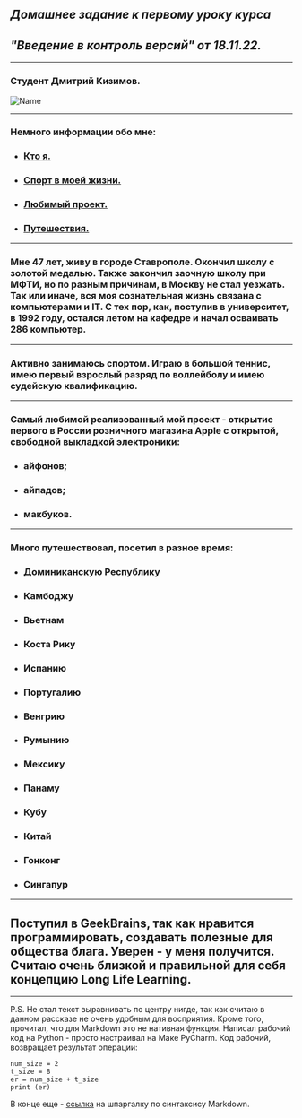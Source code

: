 ## *Домашнее задание к первому уроку курса*
## *"Введение в контроль версий" от 18.11.22.*
---
### Студент Дмитрий Кизимов.
![Name](https://gbcdn.mrgcdn.ru/uploads/avatar/4627896/attachment/thumb-db56e94e61c746abc63ba5c01eaa8c30.png)

---
### Немного информации обо мне:
* ### [Кто я.](#мне-47-лет-живу-в-городе-ставрополе-окончил-школу-с-золотой-медалью-также-закончил-заочную-школу-при-мфти-но-по-разным-причинам-в-москву-не-стал-уезжать-так-или-иначе-вся-моя-сознательная-жизнь-связана-с-компьютерами-и-it-с-тех-пор-как-поступив-в-университет-в-1992-году-остался-летом-на-кафедре-и-начал-осваивать-286-компьютер)
* ### [Спорт в моей жизни.](#активно-занимаюсь-спортом-играю-в-большой-теннис-имею-первый-взрослый-разряд-по-воллейболу-и-имею-судейскую-квалификацию)
* ### [Любимый проект.](#любимый-проект)
* ### [Путешествия.](#много-путешествовал-посетил-в-разное-время)
---
### Мне 47 лет, живу в городе Ставрополе. Окончил школу с золотой медалью. Также закончил заочную школу при МФТИ, но по разным причинам, в Москву не стал уезжать. Так или иначе, вся моя сознательная жизнь связана с компьютерами и IT. С тех пор, как, поступив в университет, в 1992 году, остался летом на кафедре и начал осваивать 286 компьютер.
---
### Активно занимаюсь спортом. Играю в большой теннис, имею первый взрослый разряд по воллейболу и имею судейскую квалификацию.
---
### Самый любимой реализованный мой проект - открытие первого в России розничного магазина Apple с открытой, свободной выкладкой электроники:
* ### айфонов;
* ### айпадов;
* ### макбуков.
---
### Много путешествовал, посетил в разное время:
* ### Доминиканскую Республику
* ### Камбоджу
* ### Вьетнам
* ### Коста Рику
* ### Испанию
* ### Португалию
* ### Венгрию
* ### Румынию
* ### Мексику
* ### Панаму
* ### Кубу
* ### Китай
* ### Гонконг
* ### Сингапур
---
## Поступил в GeekBrains, так как нравится программировать, создавать полезные для общества блага. Уверен - у меня получится. Считаю очень близкой и правильной для себя концепцию Long Life Learning.
---
P.S. Не стал текст выравнивать по центру нигде, так как считаю в данном рассказе не очень удобным для восприятия. Кроме того, прочитал, что для Markdown это не нативная функция.
Написал рабочий код на Python - просто настраивал на Маке PyCharm. Код рабочий, возвращает результат операции:
```
num_size = 2
t_size = 8
er = num_size + t_size
print (er)
```
В конце еще - [ссылка](http://ilfire.ru/kompyutery/shpargalka-po-sintaksisu-markdown-markdaun-so-vsemi-samymi-populyarnymi-tegami/#link3) на шпаргалку по синтаксису Markdown.